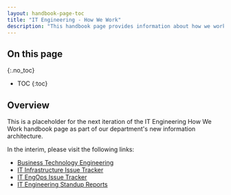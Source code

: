 ```yaml
---
layout: handbook-page-toc
title: "IT Engineering - How We Work"
description: "This handbook page provides information about how we work in the IT Engineering sub-department."
---
```


## On this page
{:.no_toc}

- TOC
{:toc}

## Overview

This is a placeholder for the next iteration of the IT Engineering How We Work handbook page as part of our department's new information architecture. 

In the interim, please visit the following links:
* [Business Technology Engineering](/handbook/business-technology/engineering)
* [IT Infrastructure Issue Tracker](https://gitlab.com/gitlab-com/business-technology/engineering/infrastructure/issue-tracker/-/issues)
* [IT EngOps Issue Tracker](https://gitlab.com/gitlab-com/business-technology/engineering/operations/issue-tracker/-/issues)
* [IT Engineering Standup Reports](https://gitlab.com/gitlab-com/business-technology/engineering/standup-reports/-/issues)
